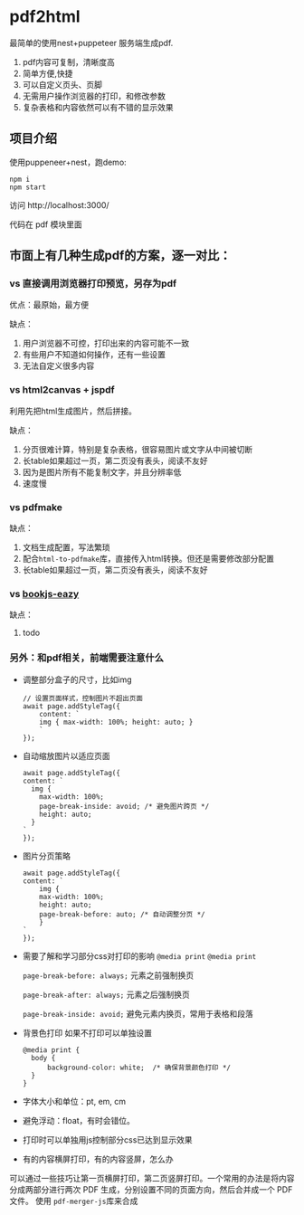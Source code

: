 # pdf2html

最简单的使用nest+puppeteer 服务端生成pdf.

1. pdf内容可复制，清晰度高
2. 简单方便,快捷
3. 可以自定义页头、页脚
4. 无需用户操作浏览器的打印，和修改参数
5. 复杂表格和内容依然可以有不错的显示效果

## 项目介绍

使用puppeneer+nest，跑demo:

```
npm i
npm start
```

访问 http://localhost:3000/

代码在 pdf 模块里面

## 市面上有几种生成pdf的方案，逐一对比：

### vs 直接调用浏览器打印预览，另存为pdf

优点：最原始，最方便

缺点：

1. 用户浏览器不可控，打印出来的内容可能不一致
2. 有些用户不知道如何操作，还有一些设置
3. 无法自定义很多内容

### vs html2canvas + jspdf

利用先把html生成图片，然后拼接。

缺点：

1. 分页很难计算，特别是复杂表格，很容易图片或文字从中间被切断
2. 长table如果超过一页，第二页没有表头，阅读不友好
3. 因为是图片所有不能复制文字，并且分辨率低
4. 速度慢

### vs pdfmake

缺点：

1. 文档生成配置，写法繁琐
2. 配合`html-to-pdfmake`库，直接传入html转换。但还是需要修改部分配置
3. 长table如果超过一页，第二页没有表头，阅读不友好

### vs [bookjs-eazy](https://gitee.com/wuxue107/bookjs-eazy)

缺点：

1. todo

### 另外：和pdf相关，前端需要注意什么

- 调整部分盒子的尺寸，比如img

  ```
  // 设置页面样式，控制图片不超出页面
  await page.addStyleTag({
      content: `
      img { max-width: 100%; height: auto; }
      `
  });
  ```

- 自动缩放图片以适应页面

  ```
  await page.addStyleTag({
  content: `
    img {
      max-width: 100%;
      page-break-inside: avoid; /* 避免图片跨页 */
      height: auto;
    }
  `
  });
  ```

- 图片分页策略
  ```
  await page.addStyleTag({
  content: `
      img {
      max-width: 100%;
      height: auto;
      page-break-before: auto; /* 自动调整分页 */
      }
  `
  });
  ```
- 需要了解和学习部分css对打印的影响
  `@media print` `@media print`

  `page-break-before: always;` 元素之前强制换页

  `page-break-after: always;` 元素之后强制换页

  `page-break-inside: avoid;` 避免元素内换页，常用于表格和段落

- 背景色打印 如果不打印可以单独设置

  ```
  @media print {
    body {
        background-color: white;  /* 确保背景颜色打印 */
    }
  }
  ```

- 字体大小和单位：pt, em, cm
- 避免浮动：float，有时会错位。
- 打印时可以单独用js控制部分css已达到显示效果

- 有的内容横屏打印，有的内容竖屏，怎么办

可以通过一些技巧让第一页横屏打印，第二页竖屏打印。一个常用的办法是将内容分成两部分进行两次 PDF 生成，分别设置不同的页面方向，然后合并成一个 PDF 文件。
使用 `pdf-merger-js`库来合成
